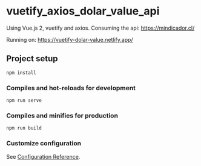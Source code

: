 # vuetify_axios_dolar_value_api

Using Vue.js 2, vuetify and axios. Consuming the api: https://mindicador.cl/

Running on: https://vuetify-dolar-value.netlify.app/

## Project setup
```
npm install
```

### Compiles and hot-reloads for development
```
npm run serve
```

### Compiles and minifies for production
```
npm run build
```

### Customize configuration
See [Configuration Reference](https://cli.vuejs.org/config/).
